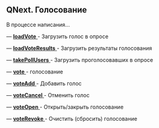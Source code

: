 ## QNext. Голосование

В процессе написания...









— [**loadVote** ](/docs-test/_export/reactions/loadvote)- Загрузить голос в опросе

— [**loadVoteResults** ](/docs-test/_export/reactions/loadvoteresults)- Загрузить результаты голосования

— [**takePollUsers**  ](/docs-test/_export/reactions/takepollusers)- Загрузить проголосовавших в опросе

— [**vote** ](/docs-test/_export/reactions/vote)- голосование

— [**voteAdd** ](/docs-test/_export/reactions/voteadd)- Добавить голос

— [**voteCancel** ](/docs-test/_export/reactions/votecancel)- Отменить голос

— [**voteOpen** ](/docs-test/_export/reactions/voteopen)- Открыть/закрыть голосование

— [**voteRevoke** ](/docs-test/_export/reactions/voterevoke)- Очистить (сбросить) голосование



